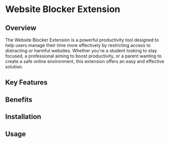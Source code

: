# Website Blocker Extension
## Overview
The Website Blocker Extension is a powerful productivity tool designed to help users manage their time more effectively by restricting access to distracting or harmful websites. Whether you're a student looking to stay focused, a professional aiming to boost productivity, or a parent wanting to create a safe online environment, this extension offers an easy and effective solution.

## Key Features
## Benefits
## Installation
## Usage
